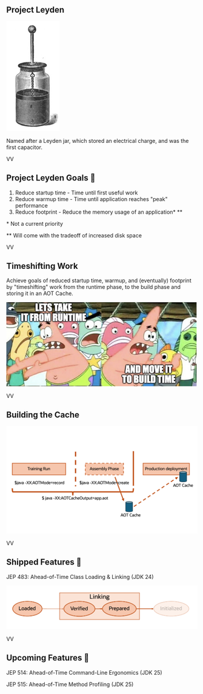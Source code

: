 ## Project Leyden

![](images/leyden-jar.jpg)

Named after a Leyden jar, which stored an electrical charge, and was the first capacitor. 

VV


## Project Leyden Goals 🥅

1. Reduce startup time - Time until first useful work
2. Reduce warmup time - Time until application reaches "peak" performance
3. Reduce footprint - Reduce the memory usage of an application* **

\* Not a current priority

\** Will come with the tradeoff of increased disk space

VV

## Timeshifting Work

Achieve goals of reduced startup time, warmup, and (eventually) footprint by "timeshifting" work from the runtime phase, to the build phase and storing it in an AOT Cache.

![](images/sponge-bob.png)

VV

## Building the Cache

![](images/graphs/Slide4.png)

VV

## Shipped Features 🚢

JEP 483: Ahead-of-Time Class Loading & Linking (JDK 24)

![](images/graphs/Slide1.png)

VV

## Upcoming Features 🎥

JEP 514: Ahead-of-Time Command-Line Ergonomics  (JDK 25)

JEP 515: Ahead-of-Time Method Profiling (JDK 25)